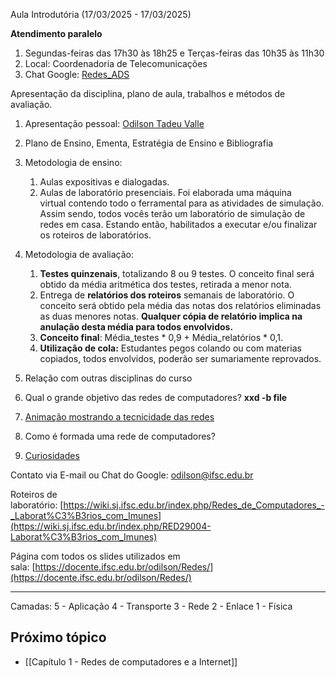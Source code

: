 Aula Introdutória (17/03/2025 - 17/03/2025)

**Atendimento paralelo**

1. Segundas-feiras das 17h30 às 18h25 e Terças-feiras das 10h35 às 11h30
2. Local: Coordenadoria de Telecomunicações
3. Chat Google: [Redes_ADS](https://chat.google.com/room/AAAAvICvJIw?cls=7)  

Apresentação da disciplina, plano de aula, trabalhos e métodos de avaliação.

1. Apresentação pessoal: [Odilson Tadeu Valle](http://lattes.cnpq.br/8054433579343358 "Currículo")
2. Plano de Ensino, Ementa, Estratégia de Ensino e Bibliografia
3. Metodologia de ensino:
    1. Aulas expositivas e dialogadas.
    2. Aulas de laboratório presenciais. Foi elaborada uma máquina virtual contendo todo o ferramental para as atividades de simulação. Assim sendo, todos vocês terão um laboratório de simulação de redes em casa. Estando então, habilitados a executar e/ou finalizar os roteiros de laboratórios.
4. Metodologia de avaliação:
    1. **Testes quinzenais**, totalizando 8 ou 9 testes. O conceito final será obtido da média aritmética dos testes, retirada a menor nota.
    2. Entrega de **relatórios dos roteiros** semanais de laboratório. O conceito será obtido pela média das notas dos relatórios eliminadas as duas menores notas. **Qualquer cópia de relatório implica na anulação desta média para todos envolvidos.**
    3. **Conceito final**: Média_testes * 0,9 + Média_relatórios * 0,1.
    4. **Utilização de cola:** Estudantes pegos colando ou com materias copiados, todos envolvidos, poderão ser sumariamente reprovados.
        
5. Relação com outras disciplinas do curso
6. Qual o grande objetivo das redes de computadores? **xxd -b file**
7. [Animação mostrando a tecnicidade das redes](https://ifscedubr-my.sharepoint.com/:p:/g/personal/odilson_ifsc_edu_br/EdfPPk_1bpRNh9-pUNxIQ20B9jh7ngsuFEYPJ_mEmeAMaw?e=bX9oK4 "Animação")
8. Como é formada uma rede de computadores? 
9. [Curiosidades](https://wiki.sj.ifsc.edu.br/wiki/index.php/RED1-EngTel_\(p%C3%A1gina\)#Curiosidades)

Contato via E-mail ou Chat do Google: odilson@ifsc.edu.br

Roteiros de laboratório: [https://wiki.sj.ifsc.edu.br/index.php/Redes_de_Computadores_-_Laborat%C3%B3rios_com_Imunes](https://wiki.sj.ifsc.edu.br/index.php/RED29004-Laborat%C3%B3rios_com_Imunes)

Página com todos os slides utilizados em sala: [https://docente.ifsc.edu.br/odilson/Redes/](https://docente.ifsc.edu.br/odilson/Redes/)

---

Camadas:
5 - Aplicação
4 - Transporte
3 - Rede
2 - Enlace
1 - Física

## Próximo tópico
- [[Capítulo 1 - Redes de computadores e a Internet]]
